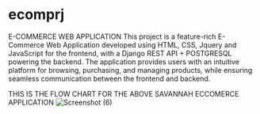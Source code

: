 # ecomprj

E-COMMERCE WEB APPLICATION
This project is a feature-rich E-Commerce Web Application developed using HTML, CSS, Jquery and JavaScript for the frontend, with a Django REST API + POSTGRESQL powering the backend. The application provides users with an intuitive platform for browsing, purchasing, and managing products, while ensuring seamless communication between the frontend and backend.




THIS IS THE FLOW CHART FOR THE ABOVE SAVANNAH ECCOMERCE APPLICATION
![Screenshot (6)](https://github.com/user-attachments/assets/c0ab267e-6b8d-435f-b0a9-e0213e1ea465)
